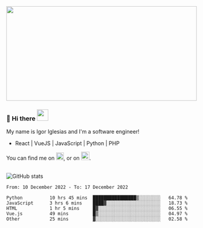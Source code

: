 <img src="https://c.tenor.com/KjVxfRrrncUAAAAd/matrix.gif" width="100%" height="250px">

### 🔭 Hi there <img src="https://raw.githubusercontent.com/MartinHeinz/MartinHeinz/master/wave.gif" width="30px">


My name is Igor Iglesias and I'm a software engineer!
<br>

<ul>
  <li> React | VueJS | JavaScript | Python | PHP </li>
</ul>
You can find me on <a href="https://twitter.com/IgorIglesias5"><img src="https://i.imgur.com/JLLlB5S.png" width="20px"></a>, or on <a href="https://www.linkedin.com/in/igor-iglesias-62478428/"><img src="https://i.imgur.com/PXyIkWx.png" width="22px"></a>.

<br>
<br>

![GitHub stats](https://github-readme-stats.vercel.app/api?username=igoiglesias&show_icons=true&count_private=true&theme=chartreuse-dark&hide_title=true)

<!--START_SECTION:waka-->

```text
From: 10 December 2022 - To: 17 December 2022

Python          10 hrs 45 mins  ████████████████▒░░░░░░░░   64.78 %
JavaScript      3 hrs 6 mins    ████▓░░░░░░░░░░░░░░░░░░░░   18.73 %
HTML            1 hr 5 mins     █▓░░░░░░░░░░░░░░░░░░░░░░░   06.55 %
Vue.js          49 mins         █▒░░░░░░░░░░░░░░░░░░░░░░░   04.97 %
Other           25 mins         ▓░░░░░░░░░░░░░░░░░░░░░░░░   02.58 %
```

<!--END_SECTION:waka-->
